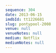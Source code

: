 ```yaml
---
sequence: 304
date: 2013-06-15
imdbId: tt1226681
slug: pontypool-2008
venue: null
venueNotes: null
medium: Netflix
mediumNotes: null
---
```

